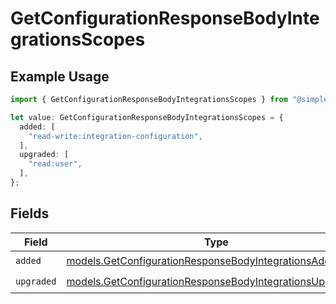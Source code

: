 # GetConfigurationResponseBodyIntegrationsScopes

## Example Usage

```typescript
import { GetConfigurationResponseBodyIntegrationsScopes } from "@simplesagar/vercel/models/getconfigurationop.js";

let value: GetConfigurationResponseBodyIntegrationsScopes = {
  added: [
    "read-write:integration-configuration",
  ],
  upgraded: [
    "read:user",
  ],
};
```

## Fields

| Field                                                                                                                      | Type                                                                                                                       | Required                                                                                                                   | Description                                                                                                                |
| -------------------------------------------------------------------------------------------------------------------------- | -------------------------------------------------------------------------------------------------------------------------- | -------------------------------------------------------------------------------------------------------------------------- | -------------------------------------------------------------------------------------------------------------------------- |
| `added`                                                                                                                    | [models.GetConfigurationResponseBodyIntegrationsAdded](../models/getconfigurationresponsebodyintegrationsadded.md)[]       | :heavy_check_mark:                                                                                                         | N/A                                                                                                                        |
| `upgraded`                                                                                                                 | [models.GetConfigurationResponseBodyIntegrationsUpgraded](../models/getconfigurationresponsebodyintegrationsupgraded.md)[] | :heavy_check_mark:                                                                                                         | N/A                                                                                                                        |